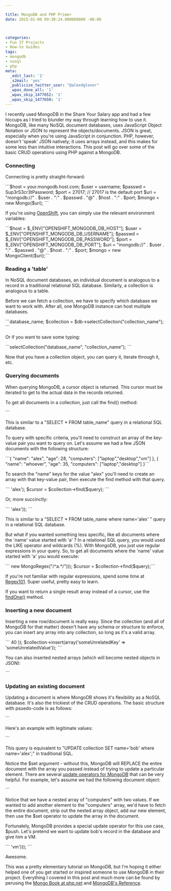 ```yaml
---

title: MongoDB and PHP Primer
date: 2015-01-08 09:30:24.000000000 -06:00



categories:
- Fun IT Projects
- How-to Guides
tags:
- mongodb
- nosql
- php
meta:
  _edit_last: '1'
  _s2mail: 'yes'
  _publicize_twitter_user: "@alexdglover"
  _wpas_done_all: '1'
  _wpas_skip_1477652: '1'
  _wpas_skip_1477650: '1'
---
```

<p>I recently used MongoDB in the Share Your Salary app and had a few hiccups as I tried to blunder my way through learning how to use it. MongoDB, like many NoSQL document databases, uses JavaScript Object Notation or JSON to represent the objects/documents. JSON is great, especially when you're using JavaScript in conjunction. PHP, however, doesn't 'speak' JSON natively; it uses arrays instead, and this makes for some less than intuitive interactions. This post will go over some of the basic CRUD operations using PHP against a MongoDB.</p>
<h3>Connecting</h3>
<p>Connecting is pretty straight-forward:</p>
```$host = your.mongodb.host.com;
$user = username;
$passwd = Sup3rS3cr3tPassword;
$port = 27017; // 27017 is the default port
$uri = "mongodb://" . $user . ":" . $passwd . "@" . $host . ":" . $port;
$mongo = new Mongo($uri);
```
<p>If you're using <a title="Introduction to OpenShift" href="http://alexdglover.com/introduction-to-openshift/" target="_blank">OpenShift</a>, you can simply use the relevant environment variables:</p>
```$host = $_ENV["OPENSHIFT_MONGODB_DB_HOST"];
$user = $_ENV["OPENSHIFT_MONGODB_DB_USERNAME"];
$passwd = $_ENV["OPENSHIFT_MONGODB_DB_PASSWORD"];
$port = $_ENV["OPENSHIFT_MONGODB_DB_PORT"];
$uri = "mongodb://" . $user . ":" . $passwd . "@" . $host . ":" . $port;
$mongo = new MongoClient($uri);```
<p><!--more--></p>
<h3>Reading a 'table'</h3>
<p>In NoSQL document databases, an individual document is analogous to a record in a traditional relational SQL database. Similarly, a collection is analogous to a table.</p>
<p>Before we can fetch a collection, we have to specify which database we want to work with. After all, one MongoDB instance can host multiple databases.</p>
```database_name;
$collection = $db->selectCollection("collection_name");
```
<p>Or if you want to save some typing:</p>
```selectCollection("database_name", "collection_name");
```
<p>Now that you have a collection object, you can query it, iterate through it, etc.</p>
<h3>Querying documents</h3>
<p>When querying MongoDB, a cursor object is returned. This cursor must be iterated to get to the actual data in the records returned.</p>
<p>To get all documents in a collection, just call the find() method:</p>
```
<p>This is similar to a "SELECT * FROM table_name" query in a relational SQL database.</p>
<p>To query with specific criteria, you'll need to construct an array of the key-value pair you want to query on. Let's assume we had a few JSON documents with the following structure:</p>
```{ "name": "alex", "age": 28, "computers": ["laptop","desktop","vm"] },
{ "name": "whoever", "age": 35, "computers": ["laptop","desktop"] }```
<p>To search the "name" keys for the value "alex" you'll need to create an array with that key-value pair, then execute the find method with that query.</p>
``` 'alex');
$cursor = $collection->find($query);
```
<p>Or, more succinctly:</p>
``` 'alex'));
```
<p>This is similar to a "SELECT * FROM table_name where name='alex' " query in a relational SQL database.</p>
<p>But what if you wanted something less specific, like all documents where the 'name' value started with 'a' ? In a relational SQL query, you would used the LIKE operator and wildcards (%). With MongoDB, you just use regular expressions in your query. So, to get all documents where the 'name' value started with 'a' you would execute:</p>
``` new MongoRegex("/^a.*/")));
$cursor = $collection->find($query);```
<p>If you're not familiar with regular expressions, spend some time at <a href="https://regex101.com/">Regex101</a>. Super useful, pretty easy to learn.</p>
<p>If you want to return a single result array instead of a cursor, use the <a href="http://php.net/manual/en/mongocollection.findone.php">findOne()</a> method.</p>
<h3>Inserting a new document</h3>
<p>Inserting a new row/document is really easy. Since the collection (and all of MongoDB for that matter) doesn't have any schema or structure to enforce, you can insert any array into any collection, so long as it's a valid array.</p>
``` 40 ));
$collection->insert(array('someUnrelatedKey' => 'someUnrelatedValue'));
```
<p>You can also inserted nested arrays (which will become nested objects in JSON):</p>
```
<h3>Updating an existing document</h3>
<p>Updating a document is where MongoDB shows it's flexibility as a NoSQL database. It's also the trickiest of the CRUD operations. The basic structure with psuedo-code is as follows:</p>
```
<p>Here's an example with legitimate values:</p>
```
<p>This query is equivalent to "UPDATE collection SET name='bob' where name='alex';" in traditional SQL.</p>
<p>Notice the $set argument - without this, MongoDB will REPLACE the entire document with the array you passed instead of trying to update a particular element. There are several <a href="http://docs.mongodb.org/manual/reference/operator/update/">update operators for MongoDB</a> that can be very helpful. For example, let's assume we had the following document object:</p>
```
<p>Notice that we have a nested array of "computers" with two values. If we wanted to add another element to the "computers" array, we'd have to fetch the entire document, strip out the nested array object, add our new element, then use the $set operator to update the array in the document.</p>
<p>Fortunately, MongoDB provides a special update operator for this use case, $push. Let's pretend we want to update bob's record in the database and give him a VM.</p>
``` 'vm')));
```
<p>Awesome.</p>
<p>This was a pretty elementary tutorial on MongoDB, but I'm hoping it either helped one of you get started or inspired someone to use MongoDB in their project. Everything I covered in this post and much more can be found by perusing the <a href="http://php.net/manual/en/book.mongo.php" target="_blank">Mongo Book at php.net</a> and <a href="http://docs.mongodb.org/manual/reference/" target="_blank">MongoDB's Reference</a>.</p>
